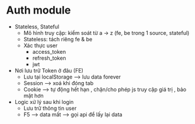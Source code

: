 # Auth module

- Stateless, Stateful
    - Mô hình truy cập: kiểm soát từ a -> z (fe, be trong 1 source, stateful)
    - Stateless: tách riêng fe & be
    - Xác thực user 
        - access_token
        - refresh_token
        - jwt 
- Nơi lưu trữ Token ở đâu (FE)
    - Lưu tại localStorage --> lưu data forever
    - Session --> xoá khi đóng tab 
    - Cookie --> tự động hết hạn , chặn/cho phép js truy cập giá trị , bảo mật hơn 
- Logic xử lý sau khi login 
    - Lưu trữ thông tin user 
    - F5 --> data mất --> gọi api để lấy lại data 